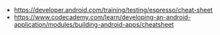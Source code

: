 - https://developer.android.com/training/testing/espresso/cheat-sheet
- https://www.codecademy.com/learn/developing-an-android-application/modules/building-android-apps/cheatsheet

